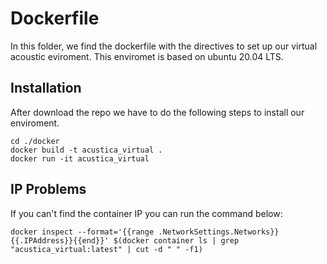 # Dockerfile

In this folder, we find the dockerfile with the directives to set up our virtual acoustic eviroment. This enviromet is based on ubuntu 20.04 LTS.


## Installation

After download the repo we have to do the following steps to install our enviroment.

    cd ./docker
	docker build -t acustica_virtual .
	docker run -it acustica_virtual

## IP Problems

If you can't find the container IP you can run the command below:

    docker inspect --format='{{range .NetworkSettings.Networks}}{{.IPAddress}}{{end}}' $(docker container ls | grep "acustica_virtual:latest" | cut -d " " -f1)
